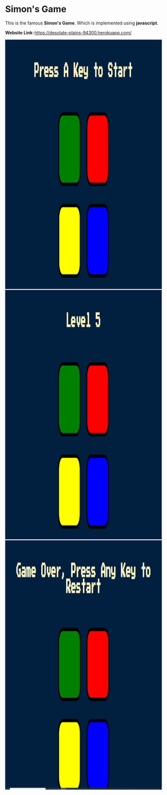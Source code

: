 # Simon's Game
This is the famous **Simon's Game**. Which is implemented using **javascript**.


**Website Link**-https://desolate-plains-94300.herokuapp.com/

<img src="https://github.com/himank3029/Simon-s-Game/blob/main/Simon%20Game%20Challenge/Screenshot/simon1.PNG" width="2500" height="800" alt=""> 
<img src="https://github.com/himank3029/Simon-s-Game/blob/main/Simon%20Game%20Challenge/Screenshot/simon2.PNG" width="2500" height="800" alt=""> 
<img src="https://github.com/himank3029/Simon-s-Game/blob/main/Simon%20Game%20Challenge/Screenshot/simon3.PNG" width="2500" height="800" alt=""> 
